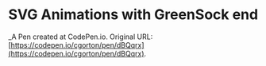 # SVG Animations with GreenSock end
 _A Pen created at CodePen.io. Original URL: [https://codepen.io/cgorton/pen/dBQqrx](https://codepen.io/cgorton/pen/dBQqrx).

 